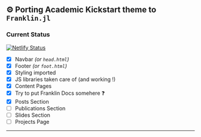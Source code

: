 ## :gear: Porting Academic Kickstart theme to `Franklin.jl`

### Current Status

[![Netlify Status](https://api.netlify.com/api/v1/badges/77b8c938-8ccf-46d4-b98b-6a327a75ca11/deploy-status)](https://app.netlify.com/sites/academic-kickstarter/deploys)

- [x] Navbar *(or `head.html`)*
- [X] Footer *(or `foot.html`)*
- [x] Styling imported
- [x] JS libraries taken care of (and working !)
- [x] Content Pages
- [x] Try to put Franklin Docs somehere :question:
- [x] Posts Section
- [ ] Publications Section
- [ ] Slides Section
- [ ] Projects Page

---

